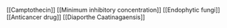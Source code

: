 [[Camptothecin]]
[[Minimum inhibitory concentration]]
[[Endophytic fungi]]
[[Anticancer drug]]
[[Diaporthe Caatinagaensis]]
